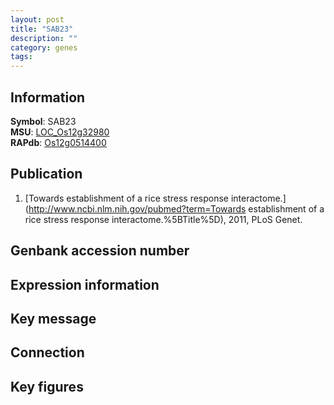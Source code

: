```yaml
---
layout: post
title: "SAB23"
description: ""
category: genes
tags: 
---
```


## Information
__Symbol__: SAB23  
__MSU__: [LOC_Os12g32980](http://rice.plantbiology.msu.edu/cgi-bin/ORF_infopage.cgi?orf=LOC_Os12g32980)  
__RAPdb__: [Os12g0514400](http://rapdb.dna.affrc.go.jp/viewer/gbrowse_details/irgsp1?name=Os12g0514400)  

## Publication
1. [Towards establishment of a rice stress response interactome.](http://www.ncbi.nlm.nih.gov/pubmed?term=Towards establishment of a rice stress response interactome.%5BTitle%5D), 2011, PLoS Genet.

## Genbank accession number

## Expression information

## Key message

## Connection

## Key figures


